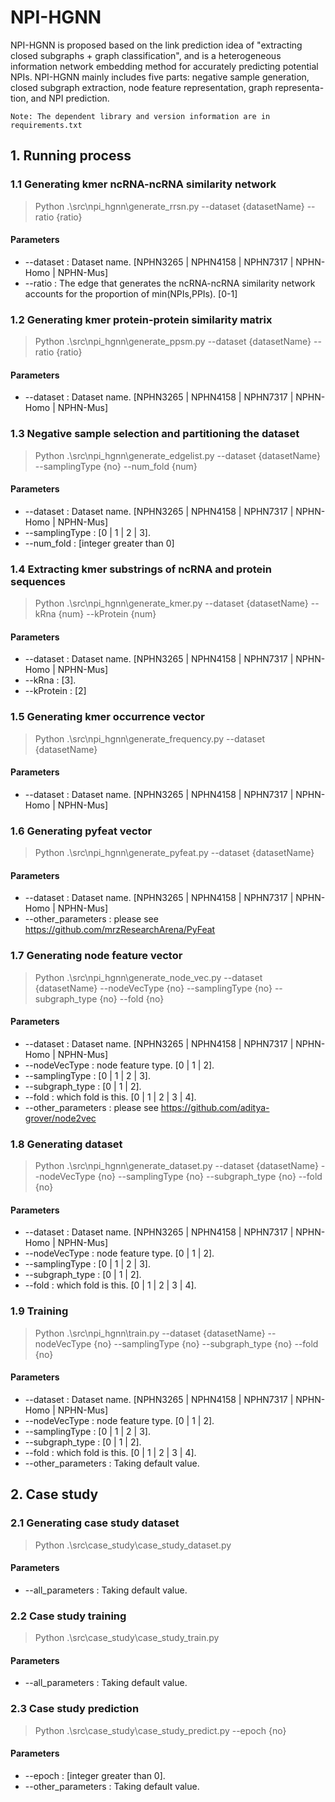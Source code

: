 # NPI-HGNN

NPI-HGNN is proposed based on the link prediction idea of "extracting closed subgraphs + graph classification", and is a heterogeneous information network embedding method for accurately predicting potential NPIs. NPI-HGNN mainly includes five parts: negative sample generation, closed subgraph extraction, node feature representation, graph representa-tion, and NPI prediction. 
    
    Note: The dependent library and version information are in requirements.txt

## 1. Running process

### 1.1 Generating kmer ncRNA-ncRNA similarity network

>Python .\src\npi_hgnn\generate_rrsn.py --dataset {datasetName} --ratio {ratio}

#### Parameters

* --dataset : Dataset name. [NPHN3265 | NPHN4158 | NPHN7317 | NPHN-Homo | NPHN-Mus]
* --ratio : The edge that generates the ncRNA-ncRNA similarity network accounts for the proportion of min(NPIs,PPIs). [0-1]

### 1.2 Generating kmer protein-protein similarity matrix

>Python .\src\npi_hgnn\generate_ppsm.py --dataset {datasetName} --ratio {ratio}

#### Parameters

* --dataset : Dataset name. [NPHN3265 | NPHN4158 | NPHN7317 | NPHN-Homo | NPHN-Mus]

### 1.3 Negative sample selection and partitioning the dataset

>Python .\src\npi_hgnn\generate_edgelist.py --dataset {datasetName} --samplingType {no} --num_fold {num}

#### Parameters

* --dataset : Dataset name. [NPHN3265 | NPHN4158 | NPHN7317 | NPHN-Homo | NPHN-Mus]
* --samplingType : [0 | 1 | 2 | 3].  
* --num_fold : [integer greater than 0]

### 1.4 Extracting kmer substrings of ncRNA and protein sequences

>Python .\src\npi_hgnn\generate_kmer.py --dataset {datasetName} --kRna {num} --kProtein {num}

#### Parameters

* --dataset : Dataset name. [NPHN3265 | NPHN4158 | NPHN7317 | NPHN-Homo | NPHN-Mus]
* --kRna : [3].  
* --kProtein : [2]

### 1.5 Generating kmer occurrence vector

>Python .\src\npi_hgnn\generate_frequency.py --dataset {datasetName}

#### Parameters

* --dataset : Dataset name. [NPHN3265 | NPHN4158 | NPHN7317 | NPHN-Homo | NPHN-Mus]

### 1.6 Generating pyfeat vector

>Python .\src\npi_hgnn\generate_pyfeat.py --dataset {datasetName}

#### Parameters

* --dataset : Dataset name. [NPHN3265 | NPHN4158 | NPHN7317 | NPHN-Homo | NPHN-Mus]
* --other_parameters : please see <https://github.com/mrzResearchArena/PyFeat>

### 1.7 Generating node feature vector

>Python .\src\npi_hgnn\generate_node_vec.py --dataset {datasetName} --nodeVecType {no} --samplingType {no} --subgraph_type {no} --fold {no}

#### Parameters

* --dataset : Dataset name. [NPHN3265 | NPHN4158 | NPHN7317 | NPHN-Homo | NPHN-Mus]
* --nodeVecType : node feature type. [0 | 1 | 2].  
* --samplingType : [0 | 1 | 2 | 3].  
* --subgraph_type : [0 | 1 | 2].  
* --fold : which fold is this. [0 | 1 | 2 | 3 | 4].  
* --other_parameters : please see <https://github.com/aditya-grover/node2vec>

### 1.8 Generating dataset

>Python .\src\npi_hgnn\generate_dataset.py --dataset {datasetName} --nodeVecType {no} --samplingType {no} --subgraph_type {no} --fold {no}

#### Parameters

* --dataset : Dataset name. [NPHN3265 | NPHN4158 | NPHN7317 | NPHN-Homo | NPHN-Mus]
* --nodeVecType : node feature type. [0 | 1 | 2].  
* --samplingType : [0 | 1 | 2 | 3].  
* --subgraph_type : [0 | 1 | 2].  
* --fold : which fold is this. [0 | 1 | 2 | 3 | 4].  

### 1.9 Training

>Python .\src\npi_hgnn\train.py --dataset {datasetName} --nodeVecType {no} --samplingType {no} --subgraph_type {no} --fold {no}

#### Parameters

* --dataset : Dataset name. [NPHN3265 | NPHN4158 | NPHN7317 | NPHN-Homo | NPHN-Mus]
* --nodeVecType : node feature type. [0 | 1 | 2].  
* --samplingType : [0 | 1 | 2 | 3].  
* --subgraph_type : [0 | 1 | 2].  
* --fold : which fold is this. [0 | 1 | 2 | 3 | 4].  
* --other_parameters : Taking default value. 

## 2. Case study

### 2.1 Generating case study dataset

>Python .\src\case_study\case_study_dataset.py

#### Parameters

* --all_parameters : Taking default value. 

### 2.2 Case study training

>Python .\src\case_study\case_study_train.py

#### Parameters

* --all_parameters : Taking default value. 

### 2.3 Case study prediction

>Python .\src\case_study\case_study_predict.py --epoch {no}

#### Parameters

* --epoch : [integer greater than 0].  
* --other_parameters : Taking default value. 




